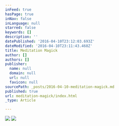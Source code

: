 ```yaml
---
inFeed: true
hasPage: true
inNav: false
inLanguage: null
starred: false
keywords: []
description: ''
datePublished: '2016-04-10T23:12:03.693Z'
dateModified: '2016-04-10T23:11:43.468Z'
title: Meditation Magick
author: []
authors: []
publisher:
  name: null
  domain: null
  url: null
  favicon: null
sourcePath: _posts/2016-04-10-meditation-magick.md
published: true
url: meditation-magick/index.html
_type: Article

---
```

![](https://the-grid-user-content.s3-us-west-2.amazonaws.com/8e384200-1394-4673-af3f-93d22422399f.jpg)
![](https://the-grid-user-content.s3-us-west-2.amazonaws.com/eae92ebf-442d-46d3-a77c-f6ca3809a466.jpg)